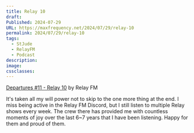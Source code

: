 ```yaml
---
title: Relay 10
draft: 
Published: 2024-07-29
URL: https://maxfrequency.net/2024/07/29/relay-10
permalink: 2024/07/29/relay-10
tags:
  - StJude
  - RelayFM
  - Podcast
description: 
image: 
cssclasses: 
---
```

[Departures #11 - Relay 10](https://www.relay.fm/departures/11) by Relay FM

It's taken all my will power not to skip to the one more thing at the end. I miss being active in the Relay FM Discord, but I still listen to multiple Relay shows every week. The crew there has provided me with countless moments of joy over the last 6~7 years that I have been listening. Happy for them and proud of them.